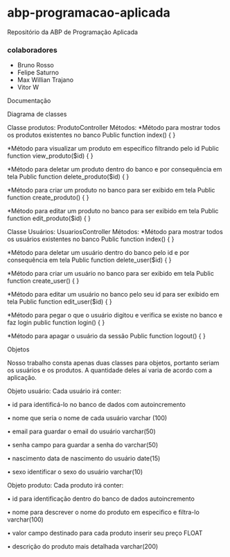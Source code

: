 # abp-programacao-aplicada
Repositório da ABP de Programação Aplicada
### colaboradores
- Bruno Rosso
- Felipe Saturno
- Max Willian Trajano
- Vitor W


Documentação 

Diagrama de classes

Classe produtos: ProdutoController 
Métodos:
*Método para mostrar todos os produtos existentes no banco 
Public function index() {
}

*Método para visualizar um produto em específico filtrando pelo id
Public function view_produto($id) {
}

*Método para deletar um produto dentro do banco e por consequência em tela
Public function delete_produto($id) {
}

*Método para criar um produto no banco para ser exibido em tela
Public function create_produto() {
}

*Método para editar um produto no banco para ser exibido em tela
Public function edit_produto($id) {
}

Classe Usuários: UsuariosController 
Métodos:
*Método para mostrar todos os usuários existentes no banco
Public function index() {
}

*Método para deletar um usuário dentro do banco pelo id e por consequência em tela
Public function delete_user($id) { 
}

*Método para criar um usuário no banco para ser exibido em tela
Public function create_user() {
}

*Método para editar um usuário no banco pelo seu id para ser exibido em tela
Public function edit_user($id) {
}

*Método para pegar o que o usuário digitou e verifica se existe no banco e faz login 
public function login() {
}

*Método para apagar o usuário da sessão
Public function logout() {
}

Objetos

Nosso trabalho consta apenas duas classes para objetos, portanto seriam os usuários e os produtos. A quantidade deles aí varia de acordo com a aplicação.

Objeto usuário: Cada usuário irá conter:

•	id para identificá-lo no banco de dados com autoincremento

•	nome que seria o nome de cada usuário varchar (100)

•	email para guardar o email do usuário varchar(50)

•	senha campo para guardar a senha do varchar(50)

•	nascimento data de nascimento do usuário date(15)

•	sexo identificar o sexo do usuário varchar(10)

Objeto produto: Cada produto irá conter:

•	id para identificação dentro do banco de dados autoincremento

•	nome para descrever o nome do produto em especifico e filtra-lo varchar(100)

•	valor campo destinado para cada produto inserir seu preço FLOAT

•	descrição do produto mais detalhada varchar(200)



